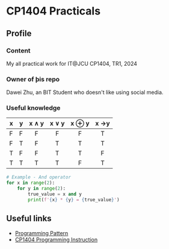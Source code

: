 # CP1404 Practicals

## Profile

### Content

My all practical work for IT@JCU CP1404, TR1, 2024

### Owner of &#254;is repo

Dawei Zhu, an BIT Student who doesn't like using social media.

### Useful knowledge

| x | y | x &#8743; y | x &#8744; y | x &#8853; y | x &#8594;y |
|---|---|:-----------:|:-----------:|:-----------:|:----------:|
| F | F |      F      |      F      |      F      |     T      |
| F | T |      F      |      T      |      T      |     T      |
| T | F |      F      |      T      |      T      |     F      |
| T | T |      T      |      T      |      F      |     T      |

```python
# Example - And operator
for x in range(2):
    for y in range(2):
        true_value = x and y
        print(f'{x} * {y} = {true_value}')
```

## Useful links

- [Programming Pattern](https://github.com/CP1404/Starter/wiki/Programming-Patterns#while-loops-indefinite-iteration)
- [CP1404 Programming Instruction](https://github.com/CP1404/Starter)

